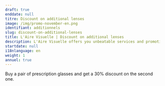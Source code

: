 ```yaml
---
draft: true
enddate: null
titre: Discount on additional lenses
image: /img/promo-november-en.png
identifiant: additionnels
slug: discount-on-additional-lenses
title: L'Aire Visuelle | Discount on additional lenses
description: L'Aire Visuelle offers you unbeatable services and promotions near you.
startdate: null
i18nlanguage: en
weight: 1
annuel: true
---
```

Buy a pair of prescription glasses and get a 30% discount on the second one.